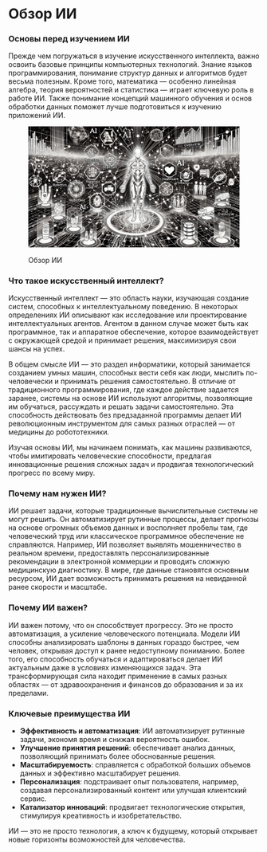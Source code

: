 # Обзор ИИ

### Основы перед изучением ИИ

Прежде чем погружаться в изучение искусственного интеллекта, важно освоить базовые принципы компьютерных технологий. Знание языков программирования, понимание структур данных и алгоритмов будет весьма полезным. Кроме того, математика — особенно линейная алгебра, теория вероятностей и статистика — играет ключевую роль в работе ИИ. Также понимание концепций машинного обучения и основ обработки данных поможет лучше подготовиться к изучению приложений ИИ.

<div align="left"><figure><img src="../../.gitbook/assets/ai-overview-min.png" alt="" width="563"><figcaption><p>Обзор ИИ</p></figcaption></figure></div>

### Что такое искусственный интеллект?

Искусственный интеллект — это область науки, изучающая создание систем, способных к интеллектуальному поведению. В некоторых определениях ИИ описывают как исследование или проектирование интеллектуальных агентов. Агентом в данном случае может быть как программное, так и аппаратное обеспечение, которое взаимодействует с окружающей средой и принимает решения, максимизируя свои шансы на успех.

В общем смысле ИИ — это раздел информатики, который занимается созданием умных машин, способных вести себя как люди, мыслить по-человечески и принимать решения самостоятельно. В отличие от традиционного программирования, где каждое действие задается заранее, системы на основе ИИ используют алгоритмы, позволяющие им обучаться, рассуждать и решать задачи самостоятельно. Эта способность действовать без предзаданной программы делает ИИ революционным инструментом для самых разных отраслей — от медицины до робототехники.

Изучая основы ИИ, мы начинаем понимать, как машины развиваются, чтобы имитировать человеческие способности, предлагая инновационные решения сложных задач и продвигая технологический прогресс по всему миру.

### Почему нам нужен ИИ?

ИИ решает задачи, которые традиционные вычислительные системы не могут решить. Он автоматизирует рутинные процессы, делает прогнозы на основе огромных объемов данных и восполняет пробелы там, где человеческий труд или классическое программное обеспечение не справляются. Например, ИИ позволяет выявлять мошенничество в реальном времени, предоставлять персонализированные рекомендации в электронной коммерции и проводить сложную медицинскую диагностику. В мире, где данные становятся основным ресурсом, ИИ дает возможность принимать решения на невиданной ранее скорости и масштабе.

### Почему ИИ важен?

ИИ важен потому, что он способствует прогрессу. Это не просто автоматизация, а усиление человеческого потенциала. Модели ИИ способны анализировать шаблоны в данных гораздо быстрее, чем человек, открывая доступ к ранее недоступному пониманию. Более того, его способность обучаться и адаптироваться делает ИИ актуальным даже в условиях изменяющихся задач. Эта трансформирующая сила находит применение в самых разных областях — от здравоохранения и финансов до образования и за их пределами.

### Ключевые преимущества ИИ

* **Эффективность и автоматизация**: ИИ автоматизирует рутинные задачи, экономя время и снижая вероятность ошибок.
* **Улучшение принятия решений**: обеспечивает анализ данных, позволяющий принимать более обоснованные решения.
* **Масштабируемость**: справляется с обработкой больших объемов данных и эффективно масштабирует решения.
* **Персонализация**: подстраивает опыт пользователя, например, создавая персонализированный контент или улучшая клиентский сервис.
* **Катализатор инноваций**: продвигает технологические открытия, стимулируя креативность и изобретательство.

ИИ — это не просто технология, а ключ к будущему, который открывает новые горизонты возможностей для человечества.

